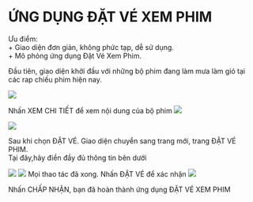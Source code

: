 
<h1><strong>ỨNG DỤNG ĐẶT VÉ XEM PHIM</strong></h1>
<a>Ưu điểm:<br/>
    + Giao diện đơn giản, không phức tạp, dễ sử dụng.<br/>
    + Mô phỏng ứng dụng Đặt Vé Xem Phim.<br/>
<a/>
<p>
    Đầu tiên, giao diện khởi đầu với những bộ phim đang làm mưa làm gió tại các rap chiếu phim hiện nay.<br/>
    
   <img src="https://scontent.fdad1-1.fna.fbcdn.net/v/t1.15752-9/62342648_635311533611161_7152274051501654016_n.png?_nc_cat=104&_nc_oc=AQnQi4LuU_1r4vhWQ0qQq5gW_q73za200o3VlkF_8V7v67kTdtt1ZJLdKlez9dbrMZI&_nc_ht=scontent.fdad1-1.fna&oh=879dc3fb889841790680e9f7c154c95e&oe=5D9107BA"></img>
    
  <a> Nhấn XEM CHI TIẾT để xem nội dung của bộ phim</a>
   <img src="https://scontent.fdad2-1.fna.fbcdn.net/v/t1.15752-9/62182990_441350039745286_850309082572128256_n.png?_nc_cat=101&_nc_oc=AQlvO7MeXzqgqQo3f-Q_f1tpTNUnKP2VKfOXQyRadbVMMujLuZVfbwsHua-yoJHTaq4&_nc_ht=scontent.fdad2-1.fna&oh=d8951a9bc12e5ed20ca03e48ef8cc9c2&oe=5D9289F7"/> <br/>


   <img src="https://scontent.fdad1-1.fna.fbcdn.net/v/t1.15752-9/62617530_403348913595514_1256807434828120064_n.png?_nc_cat=102&_nc_oc=AQl9nGn8qZeuhmc_Ohq1w1sxUQiMF1AlSDwQGTEa4QeW_vAWlH1TaYoqM9fyP71YYok&_nc_ht=scontent.fdad1-1.fna&oh=ddc21bf44997ff8daa59f1efe7ecd838&oe=5D8B7F4D"/>
   
   <a> Sau khi chọn ĐẶT VÉ. Giao diện chuyển sang trang mới, trang ĐẶT VÉ PHIM.<br/>
        Tại đây,hãy điền đầy đủ thông tin bên dưới
    
   </a>
    <img src="https://scontent.fdad2-1.fna.fbcdn.net/v/t1.15752-9/62259738_452844225543104_7993809014104260608_n.png?_nc_cat=107&_nc_oc=AQmEXAKnJbTKMC-jb8XwEVHkYlEluMOvIT2wEz5vFT0f_rE2lRqPKpL9fbvHzzgEVto&_nc_ht=scontent.fdad2-1.fna&oh=ee056ae3c185a7e042837fae8b93c80a&oe=5D98A3CF"/>  <img src="https://scontent.fdad2-1.fna.fbcdn.net/v/t1.15752-9/62234137_454865982007375_1844383231781109760_n.png?_nc_cat=108&_nc_oc=AQkyk8YvwgcxofEurI0LrpnXJiiCilteqGpIQoDfb9hYTAZWoj-LIWHQGsUNiRP0G1M&_nc_ht=scontent.fdad2-1.fna&oh=8804b6aedf9cc2297abe31643f2038b3&oe=5D8A2BD2"/>
   <a> Mọi thao tác đã xong. Nhấn ĐẶT VÉ để xác nhận</a>
   <img src="https://scontent.fdad1-1.fna.fbcdn.net/v/t1.15752-9/62400110_308746873398537_7715501532824731648_n.png?_nc_cat=106&_nc_oc=AQneS6nG05ajWH0_TRmBj9A-mRQNdBzJdiNYccYfnp1eldenusclUM5csuxus8Of7CY&_nc_ht=scontent.fdad1-1.fna&oh=aef855c1cea5da6dae9157d408986748&oe=5D84D4EF"/>
   
 <a>Nhấn CHẤP NHẬN, bạn đã hoàn thành ứng dụng ĐẶT VÉ XEM PHIM<a/>
     
